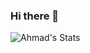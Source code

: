 ### Hi there 👋

![Ahmad's Stats](https://github-readme-stats.vercel.app/api?username=asili2001&count_private=true&show_icons=true&include_all_commits=true&hide_border=true&count_private=true&theme=radical&bg_color=00000000)
